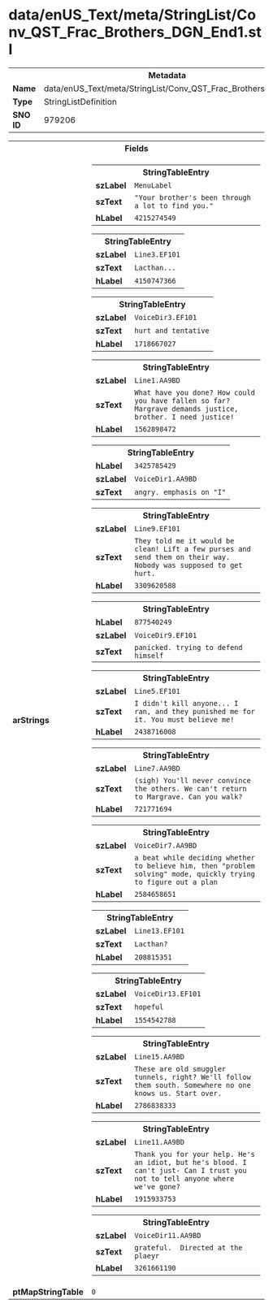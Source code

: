 <h1>data/enUS_Text/meta/StringList/Conv_QST_Frac_Brothers_DGN_End1.stl</h1><table><tr><th colspan="100%">Metadata</th></tr><tr><td><b>Name</b></td><td>data/enUS_Text/meta/StringList/Conv_QST_Frac_Brothers_DGN_End1.stl</td></tr><tr><td><b>Type</b></td><td>StringListDefinition</td></tr><tr><td><b>SNO ID</b></td><td>979206</td></tr></table>

<table><tr><th colspan="100%">Fields</th></tr><tr><td><b>arStrings</b></td><td><table><tr><th colspan="100%">StringTableEntry</th></tr><tr><td><b>szLabel</b></td><td><code>MenuLabel</code></td></tr><tr><td><b>szText</b></td><td><code>"Your brother's been through a lot to find you."</code></td></tr><tr><td><b>hLabel</b></td><td><code>4215274549</code></td></tr></table>


<table><tr><th colspan="100%">StringTableEntry</th></tr><tr><td><b>szLabel</b></td><td><code>Line3.EF101</code></td></tr><tr><td><b>szText</b></td><td><code>Lacthan...</code></td></tr><tr><td><b>hLabel</b></td><td><code>4150747366</code></td></tr></table>


<table><tr><th colspan="100%">StringTableEntry</th></tr><tr><td><b>szLabel</b></td><td><code>VoiceDir3.EF101</code></td></tr><tr><td><b>szText</b></td><td><code>hurt and tentative</code></td></tr><tr><td><b>hLabel</b></td><td><code>1718667027</code></td></tr></table>


<table><tr><th colspan="100%">StringTableEntry</th></tr><tr><td><b>szLabel</b></td><td><code>Line1.AA9BD</code></td></tr><tr><td><b>szText</b></td><td><code>What have you done? How could you have fallen so far? Margrave demands justice, brother. I need justice!</code></td></tr><tr><td><b>hLabel</b></td><td><code>1562898472</code></td></tr></table>


<table><tr><th colspan="100%">StringTableEntry</th></tr><tr><td><b>hLabel</b></td><td><code>3425785429</code></td></tr><tr><td><b>szLabel</b></td><td><code>VoiceDir1.AA9BD</code></td></tr><tr><td><b>szText</b></td><td><code>angry. emphasis on "I"</code></td></tr></table>


<table><tr><th colspan="100%">StringTableEntry</th></tr><tr><td><b>szLabel</b></td><td><code>Line9.EF101</code></td></tr><tr><td><b>szText</b></td><td><code>They told me it would be clean! Lift a few purses and send them on their way. Nobody was supposed to get hurt.</code></td></tr><tr><td><b>hLabel</b></td><td><code>3309620588</code></td></tr></table>


<table><tr><th colspan="100%">StringTableEntry</th></tr><tr><td><b>hLabel</b></td><td><code>877540249</code></td></tr><tr><td><b>szLabel</b></td><td><code>VoiceDir9.EF101</code></td></tr><tr><td><b>szText</b></td><td><code>panicked. trying to defend himself</code></td></tr></table>


<table><tr><th colspan="100%">StringTableEntry</th></tr><tr><td><b>szLabel</b></td><td><code>Line5.EF101</code></td></tr><tr><td><b>szText</b></td><td><code>I didn't kill anyone... I ran, and they punished me for it. You must believe me!</code></td></tr><tr><td><b>hLabel</b></td><td><code>2438716008</code></td></tr></table>


<table><tr><th colspan="100%">StringTableEntry</th></tr><tr><td><b>szLabel</b></td><td><code>Line7.AA9BD</code></td></tr><tr><td><b>szText</b></td><td><code>(sigh) You'll never convince the others. We can't return to Margrave. Can you walk?</code></td></tr><tr><td><b>hLabel</b></td><td><code>721771694</code></td></tr></table>


<table><tr><th colspan="100%">StringTableEntry</th></tr><tr><td><b>szLabel</b></td><td><code>VoiceDir7.AA9BD</code></td></tr><tr><td><b>szText</b></td><td><code>a beat while deciding whether to believe him, then "problem solving" mode, quickly trying to figure out a plan</code></td></tr><tr><td><b>hLabel</b></td><td><code>2584658651</code></td></tr></table>


<table><tr><th colspan="100%">StringTableEntry</th></tr><tr><td><b>szLabel</b></td><td><code>Line13.EF101</code></td></tr><tr><td><b>szText</b></td><td><code>Lacthan?</code></td></tr><tr><td><b>hLabel</b></td><td><code>208815351</code></td></tr></table>


<table><tr><th colspan="100%">StringTableEntry</th></tr><tr><td><b>szLabel</b></td><td><code>VoiceDir13.EF101</code></td></tr><tr><td><b>szText</b></td><td><code>hopeful</code></td></tr><tr><td><b>hLabel</b></td><td><code>1554542788</code></td></tr></table>


<table><tr><th colspan="100%">StringTableEntry</th></tr><tr><td><b>szLabel</b></td><td><code>Line15.AA9BD</code></td></tr><tr><td><b>szText</b></td><td><code>These are old smuggler tunnels, right? We'll follow them south. Somewhere no one knows us. Start over.</code></td></tr><tr><td><b>hLabel</b></td><td><code>2786838333</code></td></tr></table>


<table><tr><th colspan="100%">StringTableEntry</th></tr><tr><td><b>szLabel</b></td><td><code>Line11.AA9BD</code></td></tr><tr><td><b>szText</b></td><td><code>Thank you for your help. He's an idiot, but he's blood. I can't just- Can I trust you not to tell anyone where we've gone?</code></td></tr><tr><td><b>hLabel</b></td><td><code>1915933753</code></td></tr></table>


<table><tr><th colspan="100%">StringTableEntry</th></tr><tr><td><b>szLabel</b></td><td><code>VoiceDir11.AA9BD</code></td></tr><tr><td><b>szText</b></td><td><code>grateful.  Directed at the plaeyr</code></td></tr><tr><td><b>hLabel</b></td><td><code>3261661190</code></td></tr></table>


</td></tr><tr><td><b>ptMapStringTable</b></td><td><code>0</code></td></tr></table>

